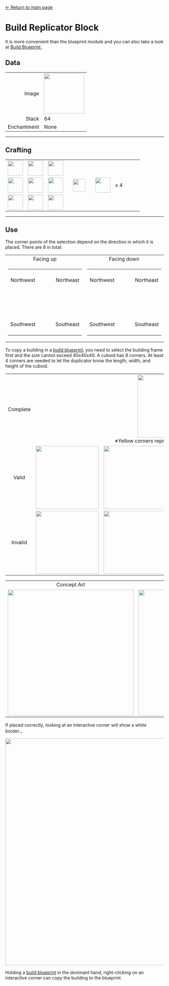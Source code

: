 [← Return to main page](../)
# Build Replicator Block
It is more convenient than the blueprint module and you can also take a look at [ Build Blueprint ](build_blueprint.md).

## Data
<table>
    <tr><td align="end">Image</td><td><img src="https://i.imgur.com/gs5l20b.png" width="128"/></td></tr>
    <tr><td align="end">Stack</td><td>64</td></tr>
    <tr><td align="end">Enchantment</td><td>None</td></tr>
</table>

---

## Crafting
<table>
    <tr><td><img src="https://i.imgur.com/ip72f4t.png" width="48"/></td><td><img src="https://i.imgur.com/ip72f4t.png" width="48"/></td><td><img src="https://i.imgur.com/ip72f4t.png" width="48"/></td><td colspan="3"></td></tr>
    <tr><td><img src="https://i.imgur.com/ip72f4t.png" width="48"/></td><td><img src="https://i.imgur.com/IWZz8YM.png" width="48"/></td><td><img src="https://i.imgur.com/ip72f4t.png" width="48"/></td><td width="70" align="center"><img src="https://i.imgur.com/VE0KqIE.png" width="40"/></td><td><img src="https://i.imgur.com/gs5l20b.png" width="48"/></td><td width="70">x 4</td></tr>
    <tr><td><img src="https://i.imgur.com/ip72f4t.png" width="48"/></td><td><img src="https://i.imgur.com/ip72f4t.png" width="48"/></td><td><img src="https://i.imgur.com/ip72f4t.png" width="48"/></td><td colspan="3"></td></tr>
</table>

---

## Use
The corner points of the selection depend on the direction in which it is placed. There are 8 in total:

<table>
    <tr><td align="center">Facing up</td><td align="center">Facing down</td></tr>
    <tr>
        <td>
            <table>
                <tr><td align="center" width="70" height="70">Northwest</td><td align="center" width="70" height="70"></td><td align="center" width="70" height="70">Northeast</td></tr>
                <tr><td align="center" width="70" height="70"></td><td align="center" width="70" height="70"></td><td align="center" width="70" height="70"></td></tr>
                <tr><td align="center" width="70" height="70">Southwest</td><td align="center" width="70" height="70"></td><td align="center" width="70" height="70">Southeast</td></tr>
            </table>
        </td>
        <td>
            <table>
                <tr><td align="center" width="70" height="70">Northwest</td><td align="center" width="70" height="70"></td><td align="center" width="70" height="70">Northeast</td></tr>
                <tr><td align="center" width="70" height="70"></td><td align="center" width="70" height="70"></td><td align="center" width="70" height="70"></td></tr>
                <tr><td align="center" width="70" height="70">Southwest</td><td align="center" width="70" height="70"></td><td align="center" width="70" height="70">Southeast</td></tr>
            </table>
        </td>
    </tr>
</table>

To copy a building in a [build blueprint](build_blueprint.md), you need to select the building frame first and the size cannot exceed 40x40x40.
A cuboid has 8 corners. At least 4 corners are needed to let the duplicator know the length, width, and height of the cuboid.

<table>
         <tr><td align="center">Complete</td><td colspan="4" align="center"><img src="https://i.imgur.com/tAiFpvW.png" width="200"/><br/>※Yellow corners represent interactive corners</td></tr>
         <tr><td align="center">Valid</td><td><img src="https://i.imgur.com/eSNuasK.png" width="200"/></td><td><img src="https://i.imgur.com/uBRIJ2Z.png" width="200"/></td><td><img src="https://i.imgur.com/oZw4Bf7.png" width="200"/></td><td><img src="https://i.imgur.com/BBhxgug.png" width="200"/></td></tr>
         <tr><td align="center">Invalid</td><td><img src="https://i.imgur.com/Jbjb360.png" width="200"/></td><td><img src="https://i.imgur.com/psfXQyP.png" width="200"/></td><td><img src="https://i.imgur.com/egf7uuW.png" width="200"/></td><td><img src="https://i.imgur.com/8zyFdhi.png" width="200"/></td></tr>
</table>

<table>
    <tr><td align="center">Concept Art</td><td align="center">In-Game</td></tr>
    <tr><td><img src="https://i.imgur.com/eSNuasK.png" width="400"/></td><td><img src="https://i.imgur.com/JngGfRt.png" width="400"/></td></tr>
</table>

If placed correctly, looking at an interactive corner will show a white border.，  

<img src="https://i.imgur.com/6Fmk6E3.png" width="720"/>

Holding a [build blueprint](build_blueprint.md) in the dominant hand, right-clicking on an interactive corner can copy the building to the blueprint.
